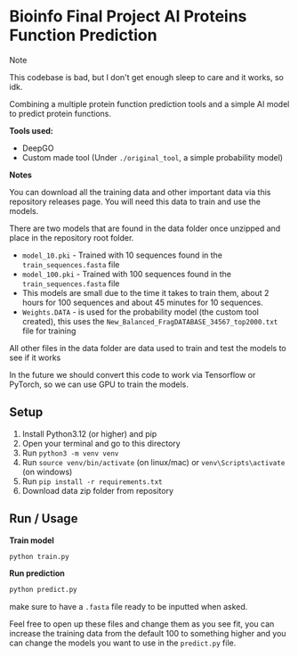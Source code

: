 # Bioinfo Final Project AI Proteins Function Prediction

> [!NOTE] 
> This codebase is bad, but I don't get enough sleep to care and it works, so idk.

Combining a multiple protein function prediction tools and a simple AI model to predict protein functions.

**Tools used:**
* DeepGO
* Custom made tool (Under `./original_tool`, a simple probability model)

**Notes**

You can download all the training data and other important data via this repository releases page. You will need this data to train and use the models.

There are two models that are found in the data folder once unzipped and place in the repository root folder.

* `model_10.pki` - Trained with 10 sequences found in the `train_sequences.fasta` file
* `model_100.pki` - Trained with 100 sequences found in the `train_sequences.fasta` file
* This models are small due to the time it takes to train them, about 2 hours for 100 sequences and about 45 minutes for 10 sequences.
* `Weights.DATA` - is used for the probability model (the custom tool created), this uses the `New_Balanced_FragDATABASE_34567_top2000.txt` file for training

All other files in the data folder are data used to train and test the models to see if it works

In the future we should convert this code to work via Tensorflow or PyTorch, so we can use GPU to train the models.

## Setup

1. Install Python3.12 (or higher) and pip
2. Open your terminal and go to this directory
3. Run `python3 -m venv venv`
4. Run `source venv/bin/activate` (on linux/mac) or `venv\Scripts\activate` (on windows)
5. Run `pip install -r requirements.txt`
6. Download data zip folder from repository

## Run / Usage

**Train model**

```bash
python train.py
```

**Run prediction**

```bash
python predict.py
```

make sure to have a `.fasta` file ready to be inputted when asked.

Feel free to open up these files and change them as you see fit, you can increase the training data from the default 100 to something higher and you can change the models you want to use in the `predict.py` file.

